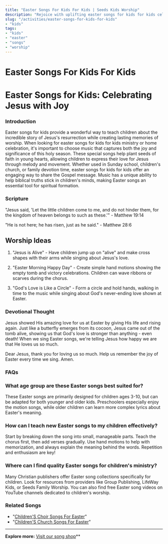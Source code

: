 ```yaml
---
title: "Easter Songs For Kids For Kids | Seeds Kids Worship"
description: "Rejoice with uplifting easter songs for kids for kids celebrating Jesus' resurrection. Easter worship resources for kids and Sunday school."
slug: "/activities/easter-songs-for-kids-for-kids"
- "kids"
tags:
- "kids"
- "easter"
- "songs"
- "worship"
---
```


# Easter Songs For Kids For Kids

# Easter Songs for Kids: Celebrating Jesus with Joy

### Introduction
Easter songs for kids provide a wonderful way to teach children about the incredible story of Jesus's resurrection while creating lasting memories of worship. When looking for easter songs for kids for kids ministry or home celebration, it's important to choose music that captures both the joy and significance of this holy season. These special songs help plant seeds of faith in young hearts, allowing children to express their love for Jesus through melody and movement. Whether used in Sunday school, children's church, or family devotion time, easter songs for kids for kids offer an engaging way to share the Gospel message. Music has a unique ability to help biblical truths stick in children's minds, making Easter songs an essential tool for spiritual formation.

### Scripture
"Jesus said, 'Let the little children come to me, and do not hinder them, for the kingdom of heaven belongs to such as these.'" - Matthew 19:14

"He is not here; he has risen, just as he said." - Matthew 28:6

## Worship Ideas
1. "Jesus is Alive" - Have children jump up on "alive" and make cross shapes with their arms while singing about Jesus's love.

2. "Easter Morning Happy Day" - Create simple hand motions showing the empty tomb and victory celebrations. Children can wave ribbons or scarves during the chorus.

3. "God's Love is Like a Circle" - Form a circle and hold hands, walking in time to the music while singing about God's never-ending love shown at Easter.

### Devotional Thought
Jesus showed His amazing love for us at Easter by giving His life and rising again. Just like a butterfly emerges from its cocoon, Jesus came out of the tomb alive, showing us that God's love is stronger than anything - even death! When we sing Easter songs, we're telling Jesus how happy we are that He loves us so much.

Dear Jesus, thank you for loving us so much. Help us remember the joy of Easter every time we sing. Amen.

### FAQs

### What age group are these Easter songs best suited for?
These Easter songs are primarily designed for children ages 3-10, but can be adapted for both younger and older kids. Preschoolers especially enjoy the motion songs, while older children can learn more complex lyrics about Easter's meaning.

### How can I teach new Easter songs to my children effectively?
Start by breaking down the song into small, manageable parts. Teach the chorus first, then add verses gradually. Use hand motions to help with memorization, and always explain the meaning behind the words. Repetition and enthusiasm are key!

### Where can I find quality Easter songs for children's ministry?
Many Christian publishers offer Easter song collections specifically for children. Look for resources from providers like Group Publishing, LifeWay Kids, or Seeds Family Worship. You can also find free Easter song videos on YouTube channels dedicated to children's worship.

### Related Songs

- "[Children'S Choir Songs For Easter](/activities/children-s-choir-songs-for-easter/)"
- "[Children'S Church Songs For Easter](/activities/children-s-church-songs-for-easter/)"

---

**Explore more:** [Visit our song shop](https://seedskidsworship.com/shop)**

<!-- Schema Markup -->
<script type="application/ld+json">
{
  "@context": "https://schema.org",
  "@type": "MusicRecording",
  "name": "Easter Songs For Kids For Kids",
  "byArtist": {
    "@type": "MusicGroup",
    "name": "Seeds Kids Worship"
  },
  "isFamilyFriendly": true,
  "url": "https://seedskidsworship.com/activities/easter-songs-for-kids-for-kids/"
}
</script>